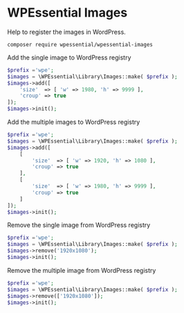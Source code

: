 # WPEssential Images
Help to register the images in WordPress.

`composer require wpessential/wpessential-images`

Add the single image to WordPress registry

```php
$prefix ='wpe';
$images = \WPEssential\Library\Images::make( $prefix );
$images->add([
	'size'  => [ 'w' => 1980, 'h' => 9999 ],
	'croup' => true
]);
$images->init();
```

Add the multiple images to WordPress registry

```php
$prefix ='wpe';
$images = \WPEssential\Library\Images::make( $prefix );
$images->add([
	[
		'size'  => [ 'w' => 1920, 'h' => 1080 ],
		'croup' => true
	],
	[
		'size'  => [ 'w' => 1980, 'h' => 9999 ],
		'croup' => true
	]
]);
$images->init();
```

Remove the single image from WordPress registry

```php
$prefix ='wpe';
$images = \WPEssential\Library\Images::make( $prefix );
$images->remove('1920x1080');
$images->init();
```

Remove the multiple image from WordPress registry

```php
$prefix ='wpe';
$images = \WPEssential\Library\Images::make( $prefix );
$images->remove(['1920x1080']);
$images->init();
```
